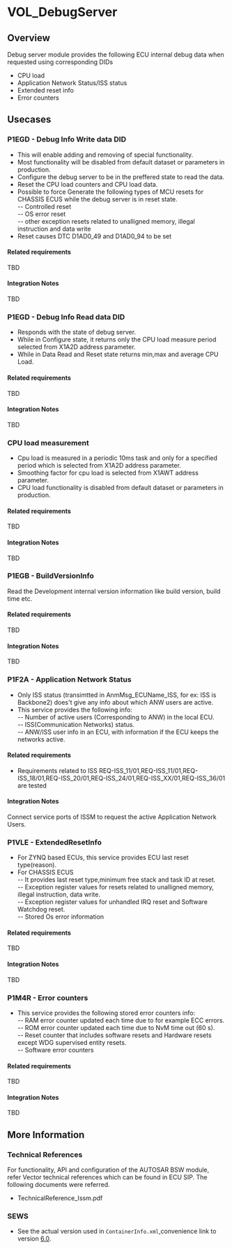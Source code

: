 # VOL_DebugServer

## Overview

Debug server module provides the following ECU internal debug data when requested using corresponding DIDs
   * CPU load
   * Application Network Status/ISS status
   * Extended reset info
   * Error counters
	
## Usecases

### P1EGD - Debug Info Write data DID

* This will enable adding and removing of special functionality.
* Most functionality will be disabled from default dataset or parameters in production.
* Configure the debug server to be in the preffered state to read the data.
* Reset the CPU load counters and CPU load data.
* Possible to force Generate the following types of MCU resets for CHASSIS ECUS while the debug server is in reset state.<br/>
   -- Controlled reset<br/>
   -- OS error reset<br/>
   -- other exception resets related to unalligned memory, illegal instruction and data write
* Reset causes DTC D1AD0_49 and D1AD0_94 to be set

#### Related requirements
TBD

#### Integration Notes
TBD

### P1EGD - Debug Info Read data DID

* Responds with the state of debug server.
* While in Configure state, it returns only the CPU load measure period selected from X1A2D address parameter.
* While in Data Read and Reset state returns min,max and average CPU Load.

#### Related requirements
TBD

#### Integration Notes
TBD

### CPU load measurement

* Cpu load is measured in a periodic 10ms task and only for a specified period which is selected from X1A2D address parameter.
* Smoothing factor for cpu load is selected from X1AWT address parameter.
* CPU load functionality is disabled from default dataset or parameters in production.

#### Related requirements
TBD

#### Integration Notes
TBD

### P1EGB - BuildVersionInfo

Read the Development internal version information like build version, build time etc.

#### Related requirements
TBD

#### Integration Notes
TBD

### P1F2A - Application Network Status

* Only ISS status (transimtted in AnmMsg_ECUName_ISS, for ex: ISS is Backbone2) does't give any info about which ANW users are active.<br/>
* This service provides the following info:<br/>
    -- Number of active users (Corresponding to ANW) in the local ECU.<br/>
    -- ISS(Communication Networks) status.<br/> 
    -- ANW/ISS user info in an ECU, with information if the ECU keeps the networks active.
    
#### Related requirements

* Requirements related to ISS REQ-ISS_11/01,REQ-ISS_11/01,REQ-ISS_18/01,REQ-ISS_20/01,REQ-ISS_24/01,REQ-ISS_XX/01,REQ-ISS_36/01 are tested

#### Integration Notes

Connect service ports of ISSM to request the active Application Network Users.

### P1VLE - ExtendedResetInfo

* For ZYNQ based ECUs, this service provides ECU last reset type(reason).
* For CHASSIS ECUS<br/>
    -- It provides last reset type,minimum free stack and task ID at reset.<br/>
    -- Exception register values for resets related to unalligned memory, illegal instruction, data write.<br/>
    -- Exception register values for unhandled IRQ reset and Software Watchdog reset.<br/>
    -- Stored Os error information
    
#### Related requirements
TBD

#### Integration Notes
TBD

### P1M4R - Error counters
* This service provides the following stored error counters info:<br/>
    -- RAM error counter updated each time due to for example ECC errors.<br/>
    -- ROM error counter updated each time due to NvM time out (60 s).<br/>
    -- Reset counter that includes software resets and Hardware resets except WDG supervised entity resets.<br/>
    -- Software error counters

#### Related requirements
TBD

#### Integration Notes
TBD

## More Information

### Technical References

  For functionality, API and configuration of the AUTOSAR BSW module,<br/> refer Vector technical references which can be found in ECU SIP.
  The following documents were referred.
* TechnicalReference_Issm.pdf

### SEWS

* See the actual version used in `ContainerInfo.xml`,convenience link to version [6.0](https://sews.volvo.net/Sews2/ViewData/ViewContainerData.aspx?ContainerId=26026).

